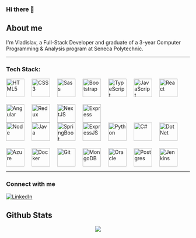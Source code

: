 

<!--
**vyatsenk0/vyatsenk0** is a ✨ _special_ ✨ repository because its `README.md` (this file) appears on your GitHub profile.
-->

### Hi there 👋


## About me
I'm Vladislav, a Full-Stack Developer and graduate of a 3-year Computer Programming & Analysis program at Seneca Polytechnic.

<hr>

<h3> Tech Stack: </h3> 

<div style="display: flex; align-items: center; gap: 20px; flex-wrap: wrap;">
  <img src="https://upload.wikimedia.org/wikipedia/commons/thumb/6/61/HTML5_logo_and_wordmark.svg/195px-HTML5_logo_and_wordmark.svg.png" alt="HTML5" height="50" />
  <img src="https://profilinator.rishav.dev/skills-assets/css3-original-wordmark.svg" alt="CSS3" height="50" />
  <img src="https://profilinator.rishav.dev/skills-assets/sass-original.svg" alt="Sass" height="50" />
  <img src="https://profilinator.rishav.dev/skills-assets/bootstrap-plain.svg" alt="Bootstrap" height="50" />
  <img src="https://profilinator.rishav.dev/skills-assets/typescript-original.svg" alt="TypeScript" height="50" />
  <img src="https://profilinator.rishav.dev/skills-assets/javascript-original.svg" alt="JavaScript" height="50" />
  <img src="https://profilinator.rishav.dev/skills-assets/react-original-wordmark.svg" alt="React" height="50" />
  <img src="https://profilinator.rishav.dev/skills-assets/angularjs-original.svg" alt="Angular" height="50" />
  <img src="https://profilinator.rishav.dev/skills-assets/redux-original.svg" alt="Redux" height="50" />
  <img src="https://profilinator.rishav.dev/skills-assets/nextjs.png" alt="NextJS" height="50" />
  <img src="https://upload.wikimedia.org/wikipedia/commons/thumb/9/91/Electron_Software_Framework_Logo.svg/256px-Electron_Software_Framework_Logo.svg.png" alt="Express" height="50" /> 
</div>
  
<div style="display: flex; align-items: center; gap: 20px; flex-wrap: wrap;">
  <img src="https://profilinator.rishav.dev/skills-assets/nodejs-original-wordmark.svg" alt="Node" height="50" />
  <img src="https://profilinator.rishav.dev/skills-assets/java-original-wordmark.svg" alt="Java" height="50" />
  <img src="https://img.icons8.com/?size=512&id=90519&format=png" alt="SpringBoot" height="50" />
  <img src="https://profilinator.rishav.dev/skills-assets/express-original-wordmark.svg" alt="ExpressJS" height="50" />
  <img src="https://profilinator.rishav.dev/skills-assets/python-original.svg" alt="Python" height="50" />
  <img src="https://profilinator.rishav.dev/skills-assets/csharp-original.svg" alt="C#" height="50" />
  <img src="https://profilinator.rishav.dev/skills-assets/dot-net-original-wordmark.svg" alt="DotNet" height="50" />
</div>


  
 

<div style="display: flex; align-items: center; gap: 20px; margin-top: 20px;">
  <img src="https://profilinator.rishav.dev/skills-assets/microsoft_azure-icon.svg" alt="Azure" height="50" />
  <img src="https://profilinator.rishav.dev/skills-assets/docker-original-wordmark.svg" alt="Docker" height="50" />
  <img src="https://profilinator.rishav.dev/skills-assets/git-scm-icon.svg" alt="Git" height="50" />
  <img src="https://profilinator.rishav.dev/skills-assets/mongodb-original-wordmark.svg" alt="MongoDB" height="50" />
  <img src="https://profilinator.rishav.dev/skills-assets/oracle-original.svg" alt="Oracle" height="50" />
  <img src="https://profilinator.rishav.dev/skills-assets/postgresql-original-wordmark.svg" alt="Postgres" height="50" />
  <img src="https://profilinator.rishav.dev/skills-assets/jenkins-icon.svg" alt="Jenkins" height="50" />
</div>
    
  
<hr>


<h3> Connect with me </h3> 
<a href="https://www.linkedin.com/in/vladislav-yatsenko/" target="_blank">
  <img src="https://img.shields.io/badge/linkedin-%231E77B5.svg?&style=for-the-badge&logo=linkedin&logoColor=white" alt="LinkedIn">
</a>

<!-- Github Stats -->
## Github Stats  
<div align="center"><img src="https://github-readme-stats.vercel.app/api?username=vyatsenk0&show_icons=true&count_private=true&hide_border=true" align="center" /></div>  





